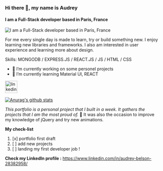 ### Hi there 👋, my name is Audrey
####  I am a Full-Stack developer based in Paris, France 
![ I am a Full-Stack developer based in Paris, France ](https://images.unsplash.com/photo-1542227844-a3958171a7d7?ixlib=rb-1.2.1&ixid=eyJhcHBfaWQiOjEyMDd9&auto=format&fit=crop&w=1350&q=80)

For me every single day is made to learn, try or build something new. I enjoy learning new libraries and frameworks. I also am interested in user experience and learning more about design.

Skills: MONGODB / EXPRESS.JS / REACT.JS / JS / HTML / CSS

- 🔭 I’m currently working on some personel projects 
- 🌱 I’m currently learning Material UI, REACT 


[<img src='https://cdn.jsdelivr.net/npm/simple-icons@3.0.1/icons/linkedin.svg' alt='linkedin' height='40'>](https://www.linkedin.com/in/https://www.linkedin.com/in/audrey-belson/) 

[![Anurag's github stats](https://github-readme-stats.vercel.app/api?username=abWasHere)](https://github.com/abWasHere/github-readme-stats)


*This portfolio is a personal project that I built in a week. It gathers the projects that I am the most proud of.* :muscle:
It was also the occasion to improve my knowledge of jQuery and try new animations.

**My check-list**

1. [x] portfolio first draft
2. [ ] add new projects
3. [ ] landing my first developer job !

**Check my LinkedIn profile :** https://www.linkedin.com/in/audrey-belson-28382958/ 
